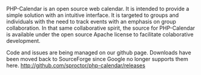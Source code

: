 PHP-Calendar is an open source web calendar. It is intended to provide a simple solution with an intuitive interface. It is targeted to groups and individuals with the need to track events with an emphasis on group collaboration. In that same collaborative spirit, the source for PHP-Calendar is available under the open source Apache license to facilitate colaborative development.

Code and issues are being managed on our github page. Downloads have been moved back to SourceForge since Google no longer supports them here. http://github.com/sproctor/php-calendar/releases